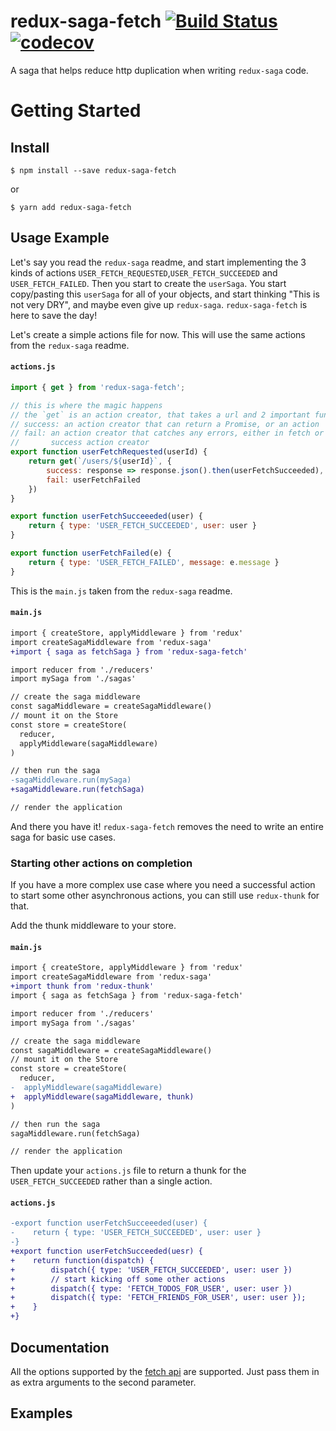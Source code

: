 # redux-saga-fetch  [![Build Status](https://travis-ci.org/dat2/redux-saga-fetch.svg?branch=master)](https://travis-ci.org/dat2/redux-saga-fetch) [![codecov](https://codecov.io/gh/dat2/redux-saga-fetch/branch/master/graph/badge.svg)](https://codecov.io/gh/dat2/redux-saga-fetch/)
A saga that helps reduce http duplication when writing `redux-saga` code.

# Getting Started

## Install

```
$ npm install --save redux-saga-fetch
```

or

```
$ yarn add redux-saga-fetch
```

## Usage Example
Let's say you read the `redux-saga` readme, and start implementing the 3 kinds
of actions `USER_FETCH_REQUESTED`,`USER_FETCH_SUCCEEDED` and `USER_FETCH_FAILED`.
Then you start to create the `userSaga`. You start copy/pasting this `userSaga`
for all of your objects, and start thinking "This is not very DRY", and maybe
even give up `redux-saga`. `redux-saga-fetch` is here to save the day!

Let's create a simple actions file for now. This will use the same actions from
the `redux-saga` readme.

#### `actions.js`
```javascript
import { get } from 'redux-saga-fetch';

// this is where the magic happens
// the `get` is an action creator, that takes a url and 2 important functions
// success: an action creator that can return a Promise, or an action
// fail: an action creator that catches any errors, either in fetch or in the
//       success action creator
export function userFetchRequested(userId) {
    return get(`/users/${userId}`, {
        success: response => response.json().then(userFetchSucceeded),
        fail: userFetchFailed
    })
}

export function userFetchSucceeeded(user) {
    return { type: 'USER_FETCH_SUCCEEDED', user: user }
}

export function userFetchFailed(e) {
    return { type: 'USER_FETCH_FAILED', message: e.message }
}
```

This is the `main.js` taken from the `redux-saga` readme.

#### `main.js`
```diff
import { createStore, applyMiddleware } from 'redux'
import createSagaMiddleware from 'redux-saga'
+import { saga as fetchSaga } from 'redux-saga-fetch'

import reducer from './reducers'
import mySaga from './sagas'

// create the saga middleware
const sagaMiddleware = createSagaMiddleware()
// mount it on the Store
const store = createStore(
  reducer,
  applyMiddleware(sagaMiddleware)
)

// then run the saga
-sagaMiddleware.run(mySaga)
+sagaMiddleware.run(fetchSaga)

// render the application
```

And there you have it! `redux-saga-fetch` removes the need to write an entire
saga for basic use cases.

### Starting other actions on completion
If you have a more complex use case where you need a successful action to start
some other asynchronous actions, you can still use `redux-thunk` for that.

Add the thunk middleware to your store.
#### `main.js`
```diff
import { createStore, applyMiddleware } from 'redux'
import createSagaMiddleware from 'redux-saga'
+import thunk from 'redux-thunk'
import { saga as fetchSaga } from 'redux-saga-fetch'

import reducer from './reducers'
import mySaga from './sagas'

// create the saga middleware
const sagaMiddleware = createSagaMiddleware()
// mount it on the Store
const store = createStore(
  reducer,
-  applyMiddleware(sagaMiddleware)
+  applyMiddleware(sagaMiddleware, thunk)
)

// then run the saga
sagaMiddleware.run(fetchSaga)

// render the application
```

Then update your `actions.js` file to return a thunk for the `USER_FETCH_SUCCEEDED`
rather than a single action.

#### `actions.js`
```diff
-export function userFetchSucceeeded(user) {
-    return { type: 'USER_FETCH_SUCCEEDED', user: user }
-}
+export function userFetchSucceeded(uesr) {
+    return function(dispatch) {
+        dispatch({ type: 'USER_FETCH_SUCCEEDED', user: user })
+        // start kicking off some other actions
+        dispatch({ type: 'FETCH_TODOS_FOR_USER', user: user })
+        dispatch({ type: 'FETCH_FRIENDS_FOR_USER', user: user });
+    }
+}
```

## Documentation

All the options supported by the
[fetch api](https://developer.mozilla.org/en/docs/Web/API/Fetch_API) are supported.
Just pass them in as extra arguments to the second parameter.

## Examples